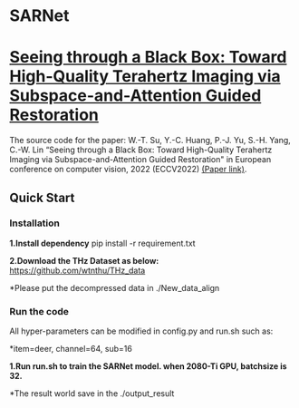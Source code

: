 # SARNet
# [Seeing through a Black Box: Toward High-Quality Terahertz Imaging via Subspace-and-Attention Guided Restoration](https://arxiv.org/pdf/2103.16932.pdf)
The source code for the paper: W.-T. Su, Y.-C. Huang, P.-J. Yu, S.-H. Yang, C.-W. Lin “Seeing through a Black Box: Toward High-Quality Terahertz Imaging via Subspace-and-Attention Guided Restoration" in European conference on computer vision, 2022 (ECCV2022) [(Paper link)](https://arxiv.org/pdf/2103.16932.pdf).

## Quick Start
### Installation
**1.Install dependency**
pip install -r requirement.txt

**2.Download the THz Dataset as below:**
https://github.com/wtnthu/THz_data

  *Please put the decompressed data in ./New_data_align

### Run the code
All hyper-parameters can be modified in config.py and run.sh such as:

  *item=deer, channel=64, sub=16

**1.Run run.sh to train the SARNet model. when 2080-Ti GPU, batchsize is 32.**

  *The result world save in the ./output_result
